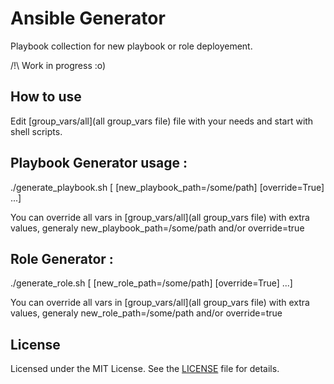 Ansible Generator
==================

Playbook collection for new playbook or role deployement.


/!\ Work in progress :o)

How to use
----------

Edit [group_vars/all](all group_vars file) file with your needs
and start with shell scripts.



Playbook Generator usage :
--------------------------

./generate_playbook.sh <NAME> [  [new_playbook_path=/some/path] [override=True] ...]

You can override all vars in [group_vars/all](all group_vars file) with extra values,
generaly new_playbook_path=/some/path and/or override=true



Role Generator :
----------------


./generate_role.sh <NAME> [ [new_role_path=/some/path] [override=True] ...]

You can override all vars in [group_vars/all](all group_vars file) with extra values,
generaly new_role_path=/some/path and/or override=true



License
-------

Licensed under the MIT License. See the [LICENSE](LICENSE) file for details.

